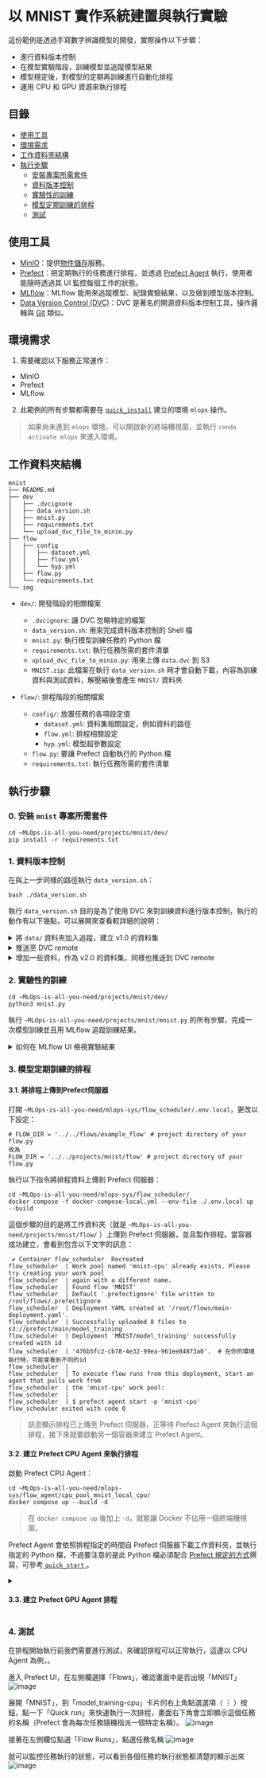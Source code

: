 # 以 MNIST 實作系統建置與執行實驗
這份範例是透過手寫數字辨識模型的開發，實際操作以下步驟：
- 進行資料版本控制
- 在模型實驗階段，訓練模型並追蹤模型結果
- 模型穩定後，對模型的定期再訓練進行自動化排程
- 運用 CPU 和 GPU 資源來執行排程

## 目錄
- [使用工具](#使用工具)
- [環境需求](#運行環境需求)
- [工作資料夾結構](#工作資料夾結構)
- [執行步驟](#執行步驟)
    - [安裝專案所需套件](#0-安裝mnist專案所需套件)
    - [資料版本控制](#1-資料版本控制)
    - [實驗性的訓練](#2-實驗性的訓練)
    - [模型定期訓練的排程](#3-模型定期訓練的排程)
    - [測試](#4-測試)

## 使用工具
* [MinIO](https://min.io)：提供[物件儲存](https://aws.amazon.com/tw/what-is/object-storage/)服務。
* [Prefect](https://www.prefect.io)：把定期執行的任務進行排程，並透過 [Prefect Agent](https://docs.prefect.io/latest/concepts/agents/) 執行，使用者能隨時透過其 UI 監控每個工作的狀態。
* [MLflow](https://mlflow.org)：MLflow 能用來追蹤模型、紀錄實驗結果，以及做到模型版本控制。
* [Data Version Control (DVC)](https://dvc.org)：DVC 是著名的開源資料版本控制工具，操作邏輯與 [Git](https://git-scm.com) 類似。

## 環境需求
1. 需要確認以下服務正常運作：
* MinIO
* Prefect
* MLflow

2. 此範例的所有步驟都需要在 [`quick_install`](/projects/quick_install/) 建立的環境 `mlops` 操作。
> 如果尚未進到 `mlops` 環境，可以開啟新的終端機視窗，並執行 `conda activate mlops` 來進入環境。

## 工作資料夾結構
```
mnist
├── README.md
├── dev
│   ├── .dvcignore
│   ├── data_version.sh
│   ├── mnist.py
│   ├── requirements.txt
│   └── upload_dvc_file_to_minio.py
├── flow
│   ├── config
│   │   ├── dataset.yml
│   │   ├── flow.yml
│   │   └── hyp.yml
│   ├── flow.py
│   └── requirements.txt
└── img
```
* `dev/`: 開發階段的相關檔案
  - `.dvcignore`: 讓 DVC 忽略特定的檔案
  - `data_version.sh`: 用來完成資料版本控制的 Shell 檔
  - `mnist.py`: 執行模型訓練任務的 Python 檔
  - `requirements.txt`: 執行任務所需的套件清單
  - `upload_dvc_file_to_minio.py`: 用來上傳 `data.dvc` 到 S3
  - `MNIST.zip`: 此檔案在執行 `data_version.sh` 時才會自動下載，內容為訓練資料與測試資料，解壓縮後會產生 `MNIST/` 資料夾

* `flow/`: 排程階段的相關檔案
  - `config/`: 放置任務的各項設定值
    - `dataset.yml`: 資料集相關設定，例如資料的路徑
    - `flow.yml`: 排程相關設定
    - `hyp.yml`: 模型超參數設定
  - `flow.py`: 要讓 Prefect 自動執行的 Python 檔
  - `requirements.txt`: 執行任務所需的套件清單

## 執行步驟
### 0. 安裝 `mnist` 專案所需套件
````shell
cd ~MLOps-is-all-you-need/projects/mnist/dev/
pip install -r requirements.txt
````

### 1. 資料版本控制
在與上一步同樣的路徑執行 `data_version.sh`：
````shell
bash ./data_version.sh
````
執行 `data_version.sh` 目的是為了使用 DVC 來對訓練資料進行版本控制，執行的動作有以下幾點，可以展開來查看較詳細的說明：
<details>
  <summary>將 <code>data/</code> 資料夾加入追蹤，建立 v1.0 的資料集</summary>

````shell
source ../../../mlops-sys/ml_experimenter/.env.local

# 下載資料集MNIST.zip
gdown "https://drive.google.com/file/d/1Ps26tCIFAXzrwXgHXC0BT3l_f0IvGrTd/view?usp=share_link" -O MNIST.zip --fuzzy
# 若無法下載，可以使用瀏覽器打開以上連結來手動下載

mkdir data
if [ -e data/MNIST ]; then
    echo 'data/MNIST/ exists.'
else
    unzip MNIST.zip -d data/
fi

# 製作v1.0的訓練資料，並讓DVC開始追蹤
git init  # 需要先以git對資料夾進行初始化
dvc init  # DVC對資路夾進行初始化
dvc add data  # 將MNIST資料夾以DVC追蹤
git add data.dvc .gitignore
git commit -m "First version of training data."  # 以git對.dvc進行版控
git tag -a "v1.0" -m "Created dataset."  # 建立標籤，未來要重回某個版本時比較方便 
````
</details>

<details>
  <summary>推送至 DVC remote</summary>

````shell
# 製作v1.0的訓練資料，並讓DVC開始追蹤
git init  # 需要先以git對資料夾進行初始化
dvc init  # DVC對資路夾進行初始化
dvc add data  # 將MNIST資料夾以DVC追蹤
git add data.dvc .gitignore
git commit -m "First version of training data."  # 以git對.dvc進行版控
git tag -a "v1.0" -m "Created dataset."  # 建立標籤，未來要重回某個版本時比較方便 

# ----------- dvc remote setting -----------
dvc remote add -f minio_s3 $MINIO_S3_PROJECT_BUCKET/dvc_remote  # remote為自定義的遠端名稱
dvc remote modify minio_s3 endpointurl $MLFLOW_S3_ENDPOINT_URL
dvc remote modify minio_s3 access_key_id $AWS_ACCESS_KEY_ID
dvc remote modify minio_s3 secret_access_key $AWS_SECRET_ACCESS_KEY
# ------------------------------------------

dvc push -r minio_s3  # 推送至minio_s3
````
</details>

<details>
  <summary>增加一些資料，作為 v2.0 的資料集，同樣也推送到 DVC remote</summary>

````shell
# 將更多訓練資料加入train/
for ((digit=0; digit<=9; digit++))
do
    mv ./data/MNIST/train_v2/$digit/* ./data/MNIST/train/$digit/
done
rm -r ./data/MNIST/train_v2/

# 製作v2.0的訓練資料
dvc add data
git add data.dvc
git commit -m "Add some images"
git tag -a "v2.0" -m "More images added."
dvc push -r minio_s3
#git push  # 如果有遠端的git repo才需要執行

python3 upload_dvc_file_to_minio.py  # 將MNIST.dvc上傳至MinIO
````
</details>

### 2. 實驗性的訓練
````shell
cd ~MLOps-is-all-you-need/projects/mnist/dev/
python3 mnist.py
````
執行 `~MLOps-is-all-you-need/projects/mnist/mnist.py` 的所有步驟，完成一次模型訓練並且用 MLflow 追蹤訓練結果。

<details>
<summary>
如何在 MLflow UI 檢視實驗結果
</summary>

進入 MLflow UI 後，於畫面左側實驗名稱點選「MNIST」，進入到這個實驗的頁面：
![image](./img/MLflow_exp.png)

進入實驗後，點選某一次的執行即可檢視結果：
![image](./img/MLflow_run.png)
> 可以展開左側「Parameters」檢視模型訓練時的超參數，或是展開「Metrics」確認模型指標。

</details>

### 3. 模型定期訓練的排程
#### 3.1. 將排程上傳到Prefect伺服器
打開 `~MLOps-is-all-you-need/mlops-sys/flow_scheduler/.env.local`，更改以下設定：
```
# FLOW_DIR = '../../flows/example_flow' # project directory of your flow.py
改為
FLOW_DIR = '../../projects/mnist/flow' # project directory of your flow.py
```

執行以下指令將排程資料上傳到 Prefect 伺服器：
````shell
cd ~MLOps-is-all-you-need/mlops-sys/flow_scheduler/
docker compose -f docker-compose-local.yml --env-file ./.env.local up --build
````

這個步驟的目的是將工作資料夾（就是 `~MLOps-is-all-you-need/projects/mnist/flow/` ）上傳到 Prefect 伺服器，並且製作排程。當容器成功建立，會看到包含以下文字的訊息：
````
 ✔ Container flow_scheduler  Recreated
flow_scheduler  | Work pool named 'mnist-cpu' already exists. Please try creating your work pool 
flow_scheduler  | again with a different name.
flow_scheduler  | Found flow 'MNIST'
flow_scheduler  | Default '.prefectignore' file written to /root/flows/.prefectignore
flow_scheduler  | Deployment YAML created at '/root/flows/main-deployment.yaml'.
flow_scheduler  | Successfully uploaded 8 files to s3://prefect/main/model_training
flow_scheduler  | Deployment 'MNIST/model_training' successfully created with id 
flow_scheduler  | '476b5fc2-cb78-4e32-99ea-961ee84873a0'.  # 在你的環境執行時，可能會看到不同的id
flow_scheduler  | 
flow_scheduler  | To execute flow runs from this deployment, start an agent that pulls work from 
flow_scheduler  | the 'mnist-cpu' work pool:
flow_scheduler  | 
flow_scheduler  | $ prefect agent start -p 'mnist-cpu'
flow_scheduler exited with code 0
````
> 訊息顯示排程已上傳至 Prefect 伺服器，正等待 Prefect Agent 來執行這個排程，接下來就要啟動另一個容器來建立 Prefect Agent。

#### 3.2. 建立 Prefect CPU Agent 來執行排程
啟動 Prefect CPU Agent：
````shell
cd ~MLOps-is-all-you-need/mlops-sys/flow_agent/cpu_pool_mnist_local_cpu/
docker compose up --build -d
````
> 在 `docker compose up` 後加上 `-d`，就能讓 Docker 不佔用一個終端機視窗。

Prefect Agent 會依照排程指定的時間自 Prefect 伺服器下載工作資料夾，並執行指定的 Python 檔，不過要注意的是此 Python 檔必須配合 [Prefect 規定的方式](https://docs.prefect.io/latest/tutorial/flows/)撰寫，可參考[ `quick_start` ](/projects/quick_start/flow/prefect_flow.py)。

<details><summary>

#### 3.3. 建立 Prefect GPU Agent 排程
</summary>

  如果電腦配有 NVIDIA GPU，可以執行這個段落來建立 GPU Agent。
  **需要先確認 [CUDA](https://www.nvidia.com/zh-tw/geforce/technologies/cuda/) 已設定好，且 CUDA Version 為 11.6 以上。**

  <details>
  <summary>
  確認方式：

  </summary>

  在終端機執行 `nvidia-smi` 來開啟 [NVIDIA System Management Interface](https://developer.nvidia.com/nvidia-system-management-interface)，假如能看到所有已裝備的 GPU 以及 CUDA 版本，如下列範例，就代表所需的驅動都已裝好。如果未能看到設備安裝的 GPU，可能是因為沒有正確安裝驅動程式。
  ````
  (mlops) aif@aif_mlops:~$ nvidia-smi
  Thu Jan 25 14:46:01 2024       
  +-----------------------------------------------------------------------------+
  | NVIDIA-SMI 525.105.17   Driver Version: 525.105.17   CUDA Version: 12.0     |
  |-------------------------------+----------------------+----------------------+
  | GPU  Name        Persistence-M| Bus-Id        Disp.A | Volatile Uncorr. ECC |
  | Fan  Temp  Perf  Pwr:Usage/Cap|         Memory-Usage | GPU-Util  Compute M. |
  |                               |                      |               MIG M. |
  |===============================+======================+======================|
  |   0  Tesla V100-SXM2...  Off  | 00000000:00:05.0 Off |                    0 |
  | N/A   28C    P0    53W / 300W |      0MiB / 32768MiB |      0%      Default |
  |                               |                      |                  N/A |
  +-------------------------------+----------------------+----------------------+
  |   1  Tesla V100-SXM2...  Off  | 00000000:00:06.0 Off |                    0 |
  | N/A   26C    P0    53W / 300W |      0MiB / 32768MiB |      0%      Default |
  |                               |                      |                  N/A |
  +-------------------------------+----------------------+----------------------+
                                                                                
  +-----------------------------------------------------------------------------+
  | Processes:                                                                  |
  |  GPU   GI   CI        PID   Type   Process name                  GPU Memory |
  |        ID   ID                                                   Usage      |
  |=============================================================================|
  |  No running processes found                                                 |
  +-----------------------------------------------------------------------------+
  (mlops) aif@aif_mlops:~$ 

  ````

  </details>

  打開 `~MLOps-is-all-you-need/projects/mnist/flow/config/flow.yml`，更改以下 3 個設定並存檔：
  ```
  將原先的
  deploy_name: model_training-cpu  # 目的，如daliy_model、data_update

  pool_name: mnist-cpu  # 要調用的運算資源
  queue_name: mnist-cpu  # 專案名稱
  改為
  deploy_name: model_training-gpu  # 目的，如daliy_model、data_update

  pool_name: mnist-gpu  # 要調用的運算資源
  queue_name: mnist-gpu  # 專案名稱
  ```

  執行以下指令將排程資料上傳到 Prefect 伺服器（指令與 Prefect CPU Agent 相同）：
  ````shell
  cd ~MLOps-is-all-you-need/mlops-sys/flow_scheduler/
  docker compose -f docker-compose-local.yml --env-file ./.env.local up --build
  ````

  啟動 Prefect GPU Agent：
  ````shell
  cd ~MLOps-is-all-you-need/mlops-sys/flow_agent/mnist-gpu_mnist_single_gpu/
  docker compose up --build -d
  ````
</details>

### 4. 測試
在排程開始執行前我們需要進行測試，來確認排程可以正常執行，這邊以 CPU Agent 為例，。

進入 Prefect UI，在左側欄選擇「Flows」，確認畫面中是否出現「MNIST」
![image](./img/Prefect_UI_check_flows.png)

展開「MNIST」，到「model_training-cpu」卡片的右上角點選選項（ ⋮ ）按鈕，點一下「Quick run」來快速執行一次排程，畫面右下角會立即顯示這個任務的名稱（Prefect 會為每次任務隨機指派一個特定名稱）。
![image](./img/Prefect_quick_run.png)

接著在左側欄位點選「Flow Runs」，點選任務名稱
![image](./img/Prefect_go_to_flow_run.png)

就可以監控任務執行的狀態，可以看到各個任務的執行狀態都清楚的顯示出來
![image](./img/Prefect_running.png)
